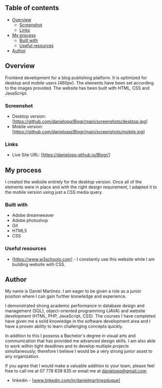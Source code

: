 

## Table of contents

- [Overview](#overview)
  - [Screenshot](#screenshot)
  - [Links](#links)
- [My process](#my-process)
  - [Built with](#built-with)
  - [Useful resources](#useful-resources)
- [Author](#author)


## Overview

Frontend development for a blog publishing platform. It is optimized for desktop and mobile users (480px). The elements have been set according to the images provided. The website has been built with HTML, CSS and JavaScript.

### Screenshot

- Desktop version: [https://github.com/danielopq/Blogr/main/screenshots/desktop.jpg]
- Mobile version: [https://github.com/danielopq/Blogr/main/screenshots/mobile.jpg]


### Links

- Live Site URL: [https://danielopq.github.io/Blogr/]

## My process

I created the website entirely for the desktop version. Once all of the elements were in place and with the right design requirement, I adapted it to the mobile version using just a CSS media query.

### Built with

- Adobe dreamweaver
- Adobe photoshop
- Git
- HTML5
- CSS

### Useful resources

- [https://www.w3schools.com] - I constantly use this website while I am building website with CSS.

## Author

My name is Daniel Martinez. I am eager to be given a role as a junior position where I can gain further knowledge and experience.

I demonstrated strong academic performance in database design and management (SQL), object-oriented programming (JAVA) and website development (HTML, PHP, JavaScript, CSS). The courses I have completed have given me a solid knowledge in the software development area and I have a proven ability to learn challenging concepts quickly.

In addition to this I possess a Bachelor's degree in visual arts and communication that has provided me advanced design skills. I am also able to work within tight deadlines and to develop multiple projects simultaneously; therefore I believe I would be a very strong junior asset to any organization.

If you agree that I would make a valuable addition to your team, please feel free to call me at 07 778 639 835 or email me at danielopq@gmail.com. 

- linkedin - [www.linkedin.com/in/danielmartinezduque]

